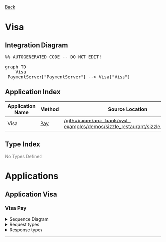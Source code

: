 
<script src="https://cdn.jsdelivr.net/npm/mermaid/dist/mermaid.min.js"></script>



[Back](../README.md)


# Visa

## Integration Diagram
<pre class="mermaid">%% AUTOGENERATED CODE -- DO NOT EDIT!

graph TD
    Visa
 PaymentServer["PaymentServer"] --> Visa["Visa"]
</pre>








## Application Index


| Application Name | Method | Source Location |
|----|----|----|
| Visa | [Pay](#Visa-Pay) | [/github.com/anz-bank/sysl-examples/demos/sizzle_restaurant/sizzle.sysl@master](/github.com/anz-bank/sysl-examples/demos/sizzle_restaurant/sizzle.sysl@master)|  




## Type Index





<span style="color:grey">No Types Defined</span>







# Applications





## Application Visa












### <a name=Visa-Pay></a>Visa Pay


<details>
<summary>Sequence Diagram</summary>

<pre class="mermaid">
%% AUTOGENERATED CODE -- DO NOT EDIT!

sequenceDiagram
 ... ->> Visa: Pay
 Visa ->> Visa: ...

</pre>
</details>

<details>
<summary>Request types</summary>


<span style="color:grey">No Request types</span>






</details>

<details>
<summary>Response types</summary>






<pre class="mermaid">
%% AUTOGENERATED CODE -- DO NOT EDIT!

classDiagram

</pre>




</details>


---






<pre class="footer">

